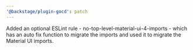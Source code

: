 ```yaml
---
'@backstage/plugin-gocd': patch
---
```


Added an optional ESLint rule - no-top-level-material-ui-4-imports - which has an auto fix function to migrate the imports and used it to migrate the Material UI imports.
